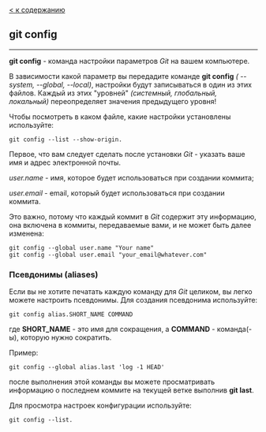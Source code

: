 [< к содержанию](./readme.md)

## git config

---
**git config** - команда настройки параметров *Git* на вашем компьютере.

В зависимости какой параметр вы передадите команде **git config** *( --system, --global, --local)*, настройки будут записываться в один из этих файлов. Каждый из этих "уровней" *(системный, глобальный, локальный)* переопределяет значения предыдущего уровня!

Чтобы посмотреть в каком файле, какие настройки установлены используйте:

```
git config --list --show-origin.
```

Первое, что вам следует сделать после установки *Git* - указать ваше имя и адрес электронной почты.

*user.name* - имя, которое будет использоваться при создании коммита;

*user.email* - email, который будет использоваться при создании коммита.

Это важно, потому что каждый коммит в *Git* содержит эту информацию, она включена в коммиты, передаваемые вами, и не может быть далее изменена:

```
git config --global user.name "Your name"
git config --global user.email "your_email@whatever.com"
```

### **Псевдонимы (aliases)**

Если вы не хотите печатать каждую команду для *Git* целиком, вы легко можете настроить псевдонимы. Для создания псевдонима используйте:

```
git config alias.SHORT_NAME COMMAND
```

где **SHORT_NAME** - это имя для сокращения, а **COMMAND** - команда(-ы), которую нужно сократить.

Пример:

```
git config --global alias.last 'log -1 HEAD'
```

после выполнения этой команды вы можете просматривать информацию о последнем коммите на текущей ветке выполнив **git last**.

Для просмотра настроек конфигурации используйте:
```
git config --list.
```